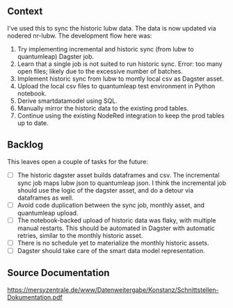 ## Context

I've used this to sync the historic lubw data. The data is now updated
via nodered nr-lubw. The development flow here was:

1. Try implementing incremental and historic sync (from lubw to
   quantumleap) Dagster job.
2. Learn that a single job is not suited to run historic sync. Error:
   too many open files; likely due to the excessive number of batches.
3. Implement historic sync from lubw to montly local csv as Dagster
   asset.
4. Upload the local csv files to quantumleap test environment in Python
   notebook.
5. Derive smartdatamodel using SQL.
6. Manually mirror the historic data to the existing prod tables.
7. Continue using the existing NodeRed integration to keep the prod
   tables up to date.

## Backlog

This leaves open a couple of tasks for the future:

- [ ] The historic dagster asset builds dataframes and csv. The
  incremental sync job maps lubw json to quantumleap json. I think the
  incremental job should use the logic of the dagster asset, and do a
  detour via dataframes as well.
- [ ] Avoid code duplication between the sync job, monthly asset, and
  quantumleap upload.
- [ ] The notebook-backed upload of historic data was flaky, with
  multiple manual restarts. This should be automated in Dagster with
  automatic retries, similar to the monthly historic asset.
- [ ] There is no schedule yet to materialize the monthly historic
  assets.
- [ ] Dagster should take care of the smart data model representation.

## Source Documentation

https://mersyzentrale.de/www/Datenweitergabe/Konstanz/Schnittstellen-Dokumentation.pdf
